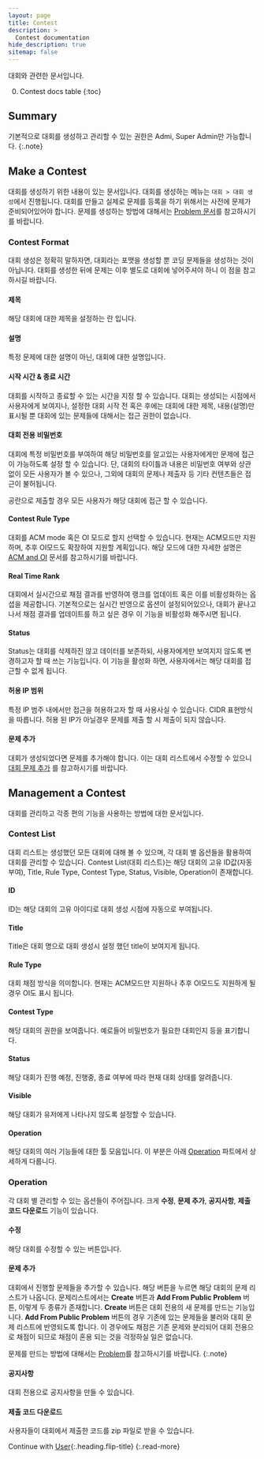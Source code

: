 ```yaml
---
layout: page
title: Contest
description: >
  Contest documentation
hide_description: true
sitemap: false
---
```


대회와 관련한 문서입니다.

0. Contest docs table
{:toc}

## Summary
기본적으로 대회를 생성하고 관리할 수 있는 권한은 Admi, Super Admin만 가능합니다. 
{:.note}

## Make a Contest
대회를 생성하기 위한 내용이 있는 문서입니다. 대회를 생성하는 메뉴는 `대회 > 대회 생성`에서 진행됩니다.
 대회를 만들고 실제로 문제를 등록을 하기 위해서는 사전에 문제가 준비되어있어야 합니다. 문제를 생성하는 방법에 대해서는 [Problem 문서](problem.md)를 참고하시기를 바랍니다.


### Contest Format
대회 생성은 정확히 말하자면, 대회라는 포맷을 생성할 뿐 코딩 문제들을 생성하는 것이 아닙니다.
대회를 생성한 뒤에 문제는 이후 별도로 대회에 넣어주셔야 하니 이 점을 참고하시길 바랍니다.

#### 제목
해당 대회에 대한 제목을 설정하는 란 입니다.

#### 설명
특정 문제에 대한 설명이 아닌, 대회에 대한 설명입니다.

#### 시작 시간 & 종료 시간
대회를 시작하고 종료할 수 있는 시간을 지정 할 수 있습니다. 대회는 생성되는 시점에서 사용자에게 보여지나, 설정한 대회 시작 전 혹은 후에는 대회에 대한 제목, 내용(설명)만 표시될 뿐 대회에 있는 문제들에 대해서는 접근 권한이 없습니다.

#### 대회 전용 비밀번호
대회에 특정 비밀번호를 부여하여 해당 비밀번호를 알고있는 사용자에게만 문제에 접근이 가능하도록 설정 할 수 있습니다.
단, 대회의 타이틀과 내용은 비밀번호 여부와 상관없이 모든 사용자가 볼 수 있으나, 그외에 대회의 문제나 제출자 등 기타 컨텐츠들은 접근이 불허됩니다.

공란으로 제출할 경우 모든 사용자가 해당 대회에 접근 할 수 있습니다.

#### Contest Rule Type
대회를 ACM mode 혹은 OI 모드로 할지 선택할 수 있습니다.
현재는 ACM모드만 지원하며, 추후 OI모드도 확장하여 지원할 계획입니다. 해당 모드에 대한 자세한 설명은 [ACM and OI](../problem/#acm-and-oi) 문서를 참고하시기를 바랍니다.

#### Real Time Rank
대회에서 실시간으로 채점 결과를 반영하여 랭크를 업데이트 혹은 이를 비활성화하는 옵셥을 제공합니다.
기본적으로는 실시간 반영으로 옵션이 설정되어있으나, 대회가 끝나고 나서 채점 결과를 업데이트를 하고 싶은 경우 이 기능을 비활성화 해주시면 됩니다.

#### Status
Status는 대회를 삭제하진 않고 데이터를 보존하되, 사용자에게만 보여지지 않도록 변경하고자 할 때 쓰는 기능입니다. 이 기능을 활성화 하면, 사용자에서는 해당 대회를 접근할 수 없게 됩니다.


#### 허용 IP 범위
특정 IP 범주 내에서만 접근을 허용하고자 할 때 사용사실 수 있습니다. CIDR 표현방식을 따릅니다.
허용 된 IP가 아닐경우 문제를 제출 할 시 제출이 되지 않습니다.


#### 문제 추가
대회가 생성되었다면 문제를 추가해야 합니다. 이는 대회 리스트에서 수정할 수 있으니 [대회 문제 추가](#문제-추가-1) 를 참고하시기를 바랍니다.


## Management a Contest
대회를 관리하고 각종 편의 기능을 사용하는 방법에 대한 문서입니다.

### Contest List
대회 리스트는 생성했던 모든 대회에 대해 볼 수 있으며, 각 대회 별 옵션들을 활용하여 대회를 관리할 수 있습니다.
Contest List(대회 리스트)는 해당 대회의 고유 ID값(자동 부여), Title, Rule Type, Contest Type, Status, Visible, Operation이 존재합니다.

#### ID
ID는 해당 대회의 고유 아이디로 대회 생성 시점에 자동으로 부여됩니다.

#### Title
Title은 대회 명으로 대회 생성시 설정 했던 title이 보여지게 됩니다.

#### Rule Type
대회 채점 방식을 의미합니다. 현재는 ACM모드만 지원하나 추후 OI모드도 지원하게 될 경우 OI도 표시 됩니다.

#### Contest Type
해당 대회의 권한을 보여줍니다. 예로들어 비밀번호가 필요한 대회인지 등을 표기합니다.

#### Status
해당 대회가 진행 예정, 진행중, 종료 여부에 따라 현재 대회 상태를 알려줍니다.

#### Visible
해당 대회가 유저에게 나타나지 않도록 설정할 수 있습니다.

#### Operation
해당 대회의 여러 기능들에 대한 툴 모음입니다. 이 부분은 아래 [Operation](#operation-1) 파트에서 상세하게 다룹니다.

### Operation
각 대회 별 관리할 수 있는 옵션들이 주어집니다. 크게 **수정**, **문제 추가**, **공지사항**, **제출 코드 다운로드** 기능이 있습니다.

#### 수정
해당 대회를 수정할 수 있는 버튼입니다.

#### 문제 추가
대회에서 진행할 문제들을 추가할 수 있습니다. 해당 버튼을 누르면 해당 대회의 문제 리스트가 나옵니다.
문제리스트에서는 **Create** 버튼과 **Add From Public Problem** 버튼, 이렇게 두 종류가 존재합니다.
**Create** 버튼은 대회 전용의 새 문제를 만드는 기능입니다.
**Add From Public Problem** 버튼의 경우 기존에 있는 문제들을 불러와 대회 문제 리스트에 반영되도록 합니다. 이 경우에도 채점은 기존 문제와 분리되어 대회 전용으로 채점이 되므로 채점이 혼용 되는 것을 걱정하실 일은 없습니다.

문제를 만드는 방법에 대해서는 [Problem](problem.md)를 참고하시기를 바랍니다.
{:.note}

#### 공지사항
대회 전용으로 공지사항을 만들 수 있습니다.


#### 제출 코드 다운로드
사용자들이 대회에서 제출한 코드를 zip 파일로 받을 수 있습니다.

Continue with [User](user.md){:.heading.flip-title}
{:.read-more}
